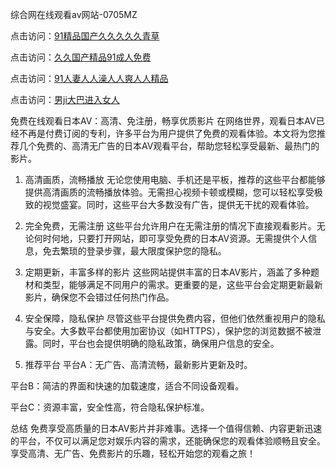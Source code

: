 
综合网在线观看av网站-0705MZ

点击访问：<a href="https://heiliaoow5kzm.pages.dev">91精品国产久久久久久青草</a>

点击访问：<a href="https://heiliao2dmwwy.pages.dev">久久国产精品91成人免费</a>

点击访问：<a href="https://heiliaoll4qsx.pages.dev">91人妻人人澡人人爽人人精品</a>

点击访问：<a href="https://heiliaowzu4ur.pages.dev">男ji大巴进入女人</a>




免费在线观看日本AV：高清、免注册，畅享优质影片
在网络世界，观看日本AV已经不再是付费订阅的专利，许多平台为用户提供了免费的观看体验。本文将为您推荐几个免费的、高清无广告的日本AV观看平台，帮助您轻松享受最新、最热门的影片。

1. 高清画质，流畅播放
无论您使用电脑、手机还是平板，推荐的这些平台都能够提供高清画质的流畅播放体验。无需担心视频卡顿或模糊，您可以轻松享受极致的视觉盛宴。同时，这些平台大多数没有广告，提供无干扰的观看体验。

2. 完全免费，无需注册
这些平台允许用户在无需注册的情况下直接观看影片。无论何时何地，只要打开网站，即可享受免费的日本AV资源。无需提供个人信息，免去繁琐的登录步骤，最大限度保护您的隐私。

3. 定期更新，丰富多样的影片
这些网站提供丰富的日本AV影片，涵盖了多种题材和类型，能够满足不同用户的需求。更重要的是，这些平台会定期更新最新影片，确保您不会错过任何热门作品。

4. 安全保障，隐私保护
尽管这些平台提供免费内容，但他们依然重视用户的隐私与安全。大多数平台都使用加密协议（如HTTPS），保护您的浏览数据不被泄露。同时，平台也会提供明确的隐私政策，确保用户信息的安全。

5. 推荐平台
平台A：无广告、高清流畅，最新影片更新及时。

平台B：简洁的界面和快速的加载速度，适合不同设备观看。

平台C：资源丰富，安全性高，符合隐私保护标准。

总结
免费享受高质量的日本AV影片并非难事。选择一个值得信赖、内容更新迅速的平台，不仅可以满足您对娱乐内容的需求，还能确保您的观看体验顺畅且安全。享受高清、无广告、免费影片的乐趣，轻松开始您的观看之旅！




<span style="display:none;">[Canonical link]( https://github.com/yit20250709/654613 ）</span>
